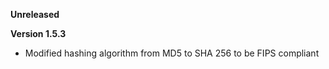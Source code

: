 **Unreleased**

**Version 1.5.3**

* Modified hashing algorithm from MD5 to SHA 256 to be FIPS compliant
